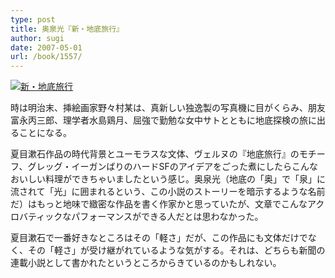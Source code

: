 ```yaml
---
type: post
title: 奥泉光『新・地底旅行』
author: sugi
date: 2007-05-01
url: /book/1557/
---
```

<a href="http://www.amazon.co.jp/exec/obidos/ASIN/4022643935/chezsugi-22/ref=nosim/" target="_blank" name="amazletlink"><img class="alignleft" src="http://ecx.images-amazon.com/images/I/41sadNBkZ2L.SL160.jpg" alt="新・地底旅行" /></a>

時は明治末、挿絵画家野々村某は、真新しい独逸製の写真機に目がくらみ、朋友富永丙三郎、理学者水島鶏月、屈強で勤勉な女中サトとともに地底探検の旅に出ることになる。

夏目漱石作品の時代背景とユーモラスな文体、ヴェルヌの『地底旅行』のモチーフ、グレッグ・イーガンばりのハードSFのアイデアをごった煮にしたらこんなおいしい料理ができちゃいましたという感じ。奥泉光（地底の「奥」で「泉」に流されて「光」に囲まれるという、この小説のストーリーを暗示するような名前だ）はもっと地味で緻密な作品を書く作家かと思っていたが、文章でこんなアクロバティックなパフォーマンスができる人だとは思わなかった。

夏目漱石で一番好きなところはその「軽さ」だが、この作品にも文体だけでなく、その「軽さ」が受け継がれているような気がする。それは、どちらも新聞の連載小説として書かれたというところからきているのかもしれない。
